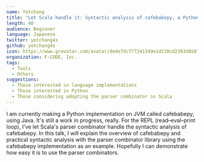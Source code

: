 ```yaml
---
name: Yotchang
title: "Let Scala handle it: Syntactic analysis of cafebabepy, a Python implementation on JVM"
length: 40
audience: Beginner
language: Japanese
twitter: yotchang4s
github: yotchang4s
icon: https://www.gravatar.com/avatar/dede7dcf77241349e1d130cd2363d858?s=200
organization: F-CODE, Inc.
tags:
  - Tools
  - Others
suggestions:
  - Those interested in language implementations
  - Those interested in Python
  - Those considering adopting the parser combinator in Scala
---
```

I am currently making a Python implementation on JVM called cafebabepy, using Java. It's still a work in progress, really. For the REPL (read–eval–print loop), I've let Scala's parser combinator handle the syntactic analysis of cafebabepy.
In this talk, I will explain the overview of cafebabepy and practical syntactic analysis with the parser combinator library using the cafebabepy implementation as an example. Hopefully I can demonstrate how easy it is to use the parser combinators.
